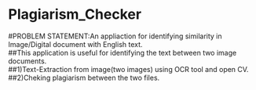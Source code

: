 # Plagiarism_Checker
#PROBLEM STATEMENT:An appliaction for identifying similarity in Image/Digital document with English text.<br/>
##This application is useful for identifying the text between two image documents.<br/>
##1)Text-Extraction from image(two images) using OCR tool and open CV.<br/>
##2)Cheking plagiarism between the two files.
